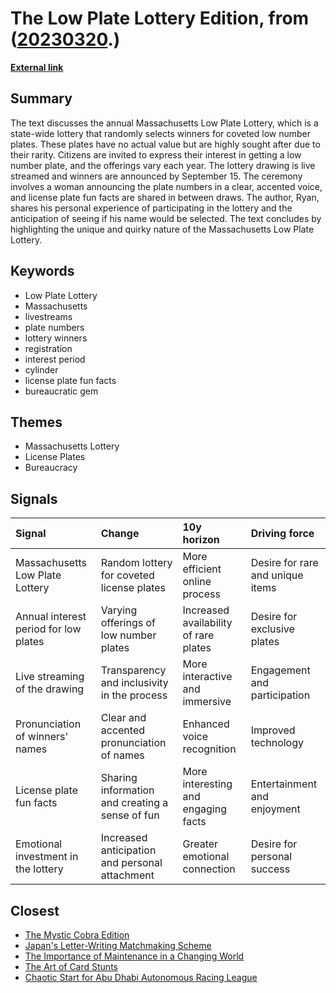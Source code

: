 # __The Low Plate Lottery Edition__, from ([20230320](https://kghosh.substack.com/p/20230320).)

__[External link](https://whyisthisinteresting.substack.com/p/the-low-plate-lottery-edition)__



## Summary

The text discusses the annual Massachusetts Low Plate Lottery, which is a state-wide lottery that randomly selects winners for coveted low number plates. These plates have no actual value but are highly sought after due to their rarity. Citizens are invited to express their interest in getting a low number plate, and the offerings vary each year. The lottery drawing is live streamed and winners are announced by September 15. The ceremony involves a woman announcing the plate numbers in a clear, accented voice, and license plate fun facts are shared in between draws. The author, Ryan, shares his personal experience of participating in the lottery and the anticipation of seeing if his name would be selected. The text concludes by highlighting the unique and quirky nature of the Massachusetts Low Plate Lottery.

## Keywords

* Low Plate Lottery
* Massachusetts
* livestreams
* plate numbers
* lottery winners
* registration
* interest period
* cylinder
* license plate fun facts
* bureaucratic gem

## Themes

* Massachusetts Lottery
* License Plates
* Bureaucracy

## Signals

| Signal                                | Change                                          | 10y horizon                           | Driving force                    |
|:--------------------------------------|:------------------------------------------------|:--------------------------------------|:---------------------------------|
| Massachusetts Low Plate Lottery       | Random lottery for coveted license plates       | More efficient online process         | Desire for rare and unique items |
| Annual interest period for low plates | Varying offerings of low number plates          | Increased availability of rare plates | Desire for exclusive plates      |
| Live streaming of the drawing         | Transparency and inclusivity in the process     | More interactive and immersive        | Engagement and participation     |
| Pronunciation of winners' names       | Clear and accented pronunciation of names       | Enhanced voice recognition            | Improved technology              |
| License plate fun facts               | Sharing information and creating a sense of fun | More interesting and engaging facts   | Entertainment and enjoyment      |
| Emotional investment in the lottery   | Increased anticipation and personal attachment  | Greater emotional connection          | Desire for personal success      |

## Closest

* [The Mystic Cobra Edition](5cce29872b67034a48a9737405d66f5f)
* [Japan's Letter-Writing Matchmaking Scheme](ec9cf2ccb630113e57cfdd18230f129a)
* [The Importance of Maintenance in a Changing World](027558bc932f10b574b0608c17e61026)
* [The Art of Card Stunts](9316b88ba7800087e445370bfa1e3943)
* [Chaotic Start for Abu Dhabi Autonomous Racing League](a4a88d5a3aa1195e9a22c6d001c1e4c5)